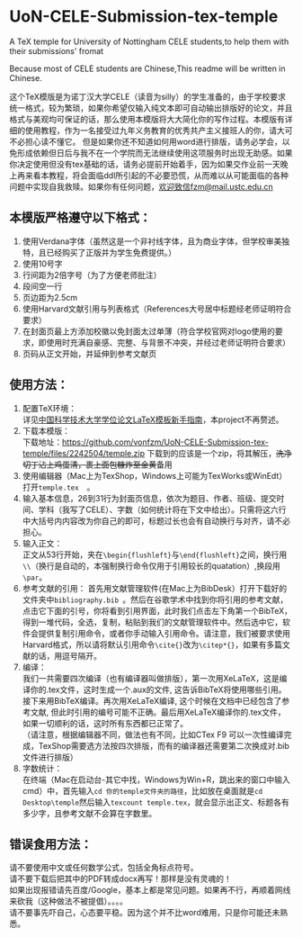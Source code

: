 # UoN-CELE-Submission-tex-temple
A TeX temple for University of Nottingham CELE students,to help them with their submissions' fromat  
  
Because most of CELE students are Chinese,This readme will be written in Chinese. 
  
这个TeX模版是为诺丁汉大学CELE（读音为silly）的学生准备的，由于学校要求统一格式，较为繁琐，如果你希望仅输入纯文本即可自动输出排版好的论文，并且格式与美观均可保证的话，那么使用本模版将大大简化你的写作过程。本模版有详细的使用教程，作为一名接受过九年义务教育的优秀共产主义接班人的你，请大可不必担心读不懂它。 但是如果你还不知道如何用word进行排版，请务必学会，以免形成依赖但日后与我不在一个学院而无法继续使用这项服务时出现无助感。如果你决定使用但没有tex基础的话，请务必提前开始着手，因为如果交作业前一天晚上再来看本教程，将会面临ddl所引起的不必要恐慌，从而难以从可能面临的各种问题中实现自我救赎。如果你有任何问题，欢迎致信fzm@mail.ustc.edu.cn
  
本模版严格遵守以下格式：  
-----------------
1. 使用Verdana字体（虽然这是一个非衬线字体，且为商业字体，但学校审美独特，且已经购买了正版并为学生免费提供。）  
2. 使用10号字  
3. 行间距为2倍字号（为了方便老师批注）  
4. 段间空一行  
5. 页边距为2.5cm  
6. 使用Harvard文献引用与列表格式（References大号居中标题经老师证明符合要求）
7. 在封面页最上方添加校徽以免封面太过单薄（符合学校官网对logo使用的要求，即使用时充满自豪感、完整、与背景不冲突，并经过老师证明符合要求）
8. 页码从正文开始，并延伸到参考文献页
  
使用方法：
-------
1. 配置TeX环境：  
详见[中国科学技术大学学位论文LaTeX模板新手指南](https://github.com/ustctug/ustcthesis/wiki/%E6%96%B0%E6%89%8B%E6%8C%87%E5%8D%97)，本project不再赘述。
2. 下载本模版：  
下载地址：https://github.com/vonfzm/UoN-CELE-Submission-tex-temple/files/2242504/temple.zip 
下载到的应该是一个zip，将其解压，~~洗净切丁沾上鸡蛋清，裹上面包糠炸至金黄~~备用
3. 使用编辑器（Mac上为TexShop，Windows上可能为TexWorks或WinEdt）打开`temple.tex  `。
4. 输入基本信息，26到31行为封面页信息，依次为题目、作者、班级、提交时间、学科（我写了CELE）、字数（如何统计将在下文中给出）。只需将这六行中大括号内内容改为你自己的即可，标题过长也会有自动换行与对齐，请不必担心。
5. 输入正文：  
正文从53行开始，夹在`\begin{flushleft}`与`\end{flushleft}`之间，换行用` \\`（换行是自动的，本强制换行命令仅用于引用较长的quatation）,换段用`\par`。
6. 参考文献的引用： 
首先用文献管理软件(在Mac上为BibDesk）打开下载好的文件夹中`bibliography.bib `。然后在谷歌学术中找到你将引用的参考文献，点击它下面的引号，你将看到引用界面，此时我们点击左下角第一个BibTeX，得到一堆代码，全选，复制，粘贴到我们的文献管理软件中。然后选中它，软件会提供复制引用命令，或者你手动输入引用命令。请注意，我们被要求使用Harvard格式，所以请将默认引用命令`\cite{}`改为`\citep*{}`，如果有多篇文献的话，用逗号隔开。
7. 编译：  
我们一共需要四次编译（也有编译器叫做排版），第一次用XeLaTeX，这是编译你的.tex文件，这时生成一个.aux的文件, 这告诉BibTeX将使用哪些引用。接下来用BibTeX编译。再次用XeLaTeX编译, 这个时候在文档中已经包含了参考文献, 但此时引用的编号可能不正确。最后用XeLaTeX编译你的.tex文件，如果一切顺利的话，这时所有东西都已正常了。  
（请注意，根据编辑器不同，做法也有不同，比如CTex F9 可以一次性编译完成，TexShop需要选方法按四次排版，而有的编译器还需要第二次换成对.bib文件进行排版）
8. 字数统计：  
在终端（Mac在启动台-其它中找，Windows为Win+R，跳出来的窗口中输入cmd）中，首先输入`cd 你的temple文件夹的路径`，比如放在桌面就是`cd Desktop\temple`然后输入`texcount temple.tex`，就会显示出正文、标题各有多少字，且参考文献不会算在字数里。  

错误食用方法：
--------
请不要使用中文或任何数学公式，包括全角标点符号。  
请不要下载后把其中的PDF转成docx再写！那样是没有灵魂的！  
如果出现报错请先百度/Google，基本上都是常见问题。如果再不行，再顺着网线来砍我（这种做法不被提倡）。。。。   
请不要事先吓自己，心态要平稳。因为这个并不比word难用，只是你可能还未熟悉。  

